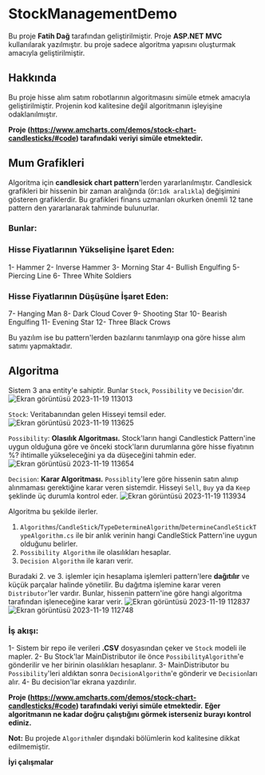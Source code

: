 # StockManagementDemo
Bu proje **Fatih Dağ** tarafından geliştirilmiştir. Proje **ASP.NET MVC** kullanılarak yazılmıştır. bu proje sadece algoritma yapısını oluşturmak amacıyla geliştirilmiştir.

## Hakkında
Bu proje hisse alım satım robotlarının algoritmasını simüle etmek amacıyla geliştirilmiştir.
Projenin kod kalitesine değil algoritmanın işleyişine odaklanılmıştır.

**Proje (https://www.amcharts.com/demos/stock-chart-candlesticks/#code) tarafındaki veriyi simüle etmektedir.**

## Mum Grafikleri
Algoritma için **candlesick chart pattern**'lerden yararlanılmıştır. Candlesick grafikleri bir hissenin bir zaman aralığında (ör:`1dk aralıkla`) değişimini gösteren grafiklerdir.
Bu grafikleri finans uzmanları okurken önemli 12 tane pattern den yararlanarak tahminde bulunurlar.

### **Bunlar**:
### Hisse Fiyatlarının Yükselişine İşaret Eden:
1- Hammer
2- Inverse Hammer
3- Morning Star
4- Bullish Engulfing
5- Piercing Line
6- Three White Soldiers

### Hisse Fiyatlarının Düşüşüne İşaret Eden:
7- Hanging Man
8- Dark Cloud Cover
9- Shooting Star
10- Bearish Engulfing
11- Evening Star
12- Three Black Crows

Bu yazılım ise bu pattern'lerden bazılarını tanımlayıp ona göre hisse alım satımı yapmaktadır.

## Algoritma
Sistem 3 ana entity'e sahiptir. Bunlar `Stock`, `Possibility` ve `Decision`'dır.
![Ekran görüntüsü 2023-11-19 113013](https://github.com/Dagbfatih/StockManagementDemo/assets/74913012/81da61c0-05ff-46da-ad25-e853014409dd)

`Stock`: Veritabanından gelen Hisseyi temsil eder.
![Ekran görüntüsü 2023-11-19 113625](https://github.com/Dagbfatih/StockManagementDemo/assets/74913012/86a85552-08fb-4841-94ac-21243659b2a7)

`Possibility`: **Olasılık Algoritması.** Stock'ların hangi Candlestick Pattern'ine uygun olduğuna göre ve önceki stock'ların durumlarına göre hisse fiyatının %? ihtimalle yükseleceğini ya da düşeceğini tahmin eder.
![Ekran görüntüsü 2023-11-19 113654](https://github.com/Dagbfatih/StockManagementDemo/assets/74913012/aa7b1a20-8044-46a7-876d-366c4dde824a)

`Decision`: **Karar Algoritması.** `Possiblity`'lere göre hissenin satın alınıp alınmaması gerektiğine karar veren sistemdir. Hisseyi `Sell`, `Buy` ya da `Keep` şeklinde üç durumla kontrol eder.
![Ekran görüntüsü 2023-11-19 113934](https://github.com/Dagbfatih/StockManagementDemo/assets/74913012/8b6d22bc-d869-488f-a972-00964ee4a6ff)

Algoritma bu şekilde ilerler. 
1. `Algorithms`/`CandleStick`/`TypeDetermineAlgorithm`/`DetermineCandleStickTypeAlgorithm.cs` ile bir anlık verinin hangi CandleStick Pattern'ine uygun olduğunu belirler.
2. `Possibility Algorithm` ile olasılıkları hesaplar.
3. `Decision Algorithm` ile kararı verir.

Buradaki 2. ve 3. işlemler için hesaplama işlemleri pattern'lere **dağıtılır** ve küçük parçalar halinde yönetilir.
Bu dağıtma işlemine karar veren `Distributor`'ler vardır.
Bunlar, hissenin pattern'ine göre hangi algoritma tarafından işleneceğine karar verir.
![Ekran görüntüsü 2023-11-19 112837](https://github.com/Dagbfatih/StockManagementDemo/assets/74913012/18074d2a-e632-4261-9ba5-4fc68053e9f6)
![Ekran görüntüsü 2023-11-19 112748](https://github.com/Dagbfatih/StockManagementDemo/assets/74913012/a7f8e2f9-f89f-4d0e-96a3-89afb30d5838)

### İş akışı:
1- Sistem bir repo ile verileri **.CSV** dosyasından çeker ve `Stock` modeli ile mapler.
2- Bu Stock'lar MainDistributor ile önce `PossibilityAlgorithm`'e gönderilir ve her birinin olasılıkları hesaplanır.
3- MainDistributor bu `Possibility`'leri aldıktan sonra `DecisionAlgorithm`'e gönderir ve `Decision`ları alır.
4- Bu decision'lar ekrana yazdırılır.

**Proje (https://www.amcharts.com/demos/stock-chart-candlesticks/#code) tarafındaki veriyi simüle etmektedir.**
**Eğer algoritmanın ne kadar doğru çalıştığını görmek isterseniz burayı kontrol ediniz.**

**Not:** Bu projede `Algorithm`ler dışındaki bölümlerin kod kalitesine dikkat edilmemiştir.

**İyi çalışmalar**
